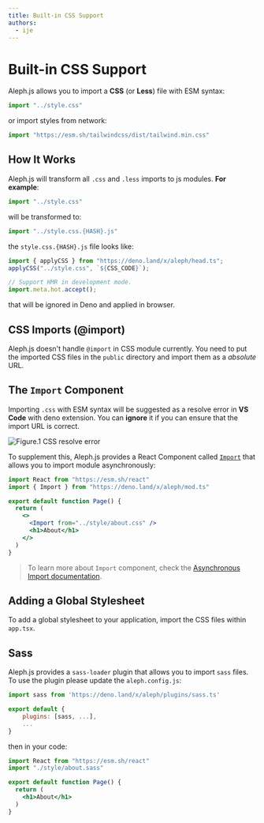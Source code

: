 ```yaml
---
title: Built-in CSS Support
authors:
  - ije
---
```


# Built-in CSS Support

Aleph.js allows you to import a **CSS** (or **Less**) file with ESM syntax:

```javascript
import "../style.css"
```

or import styles from network:

```javascript
import "https://esm.sh/tailwindcss/dist/tailwind.min.css"
```

## How It Works
Aleph.js will transform all `.css` and `.less` imports to js modules. **For example**:

```javascript
import "../style.css"
```

will be transformed to:

```javascript
import "../style.css.{HASH}.js"
```

the `style.css.{HASH}.js` file looks like:

```javascript
import { applyCSS } from "https://deno.land/x/aleph/head.ts";
applyCSS("../style.css", `${CSS_CODE}`);

// Support HMR in development mode.
import.meta.hot.accept();
```

that will be ignored in Deno and applied in browser.

## CSS Imports (@import)

Aleph.js doesn't handle `@import` in CSS module currently. You need to put the imported CSS files in the `public` directory and import them as a _absolute_ URL.

## The `Import` Component

Importing `.css` with ESM syntax will be suggested as a resolve error in **VS Code** with deno extension. You can **ignore** it if you can ensure that the import URL is correct.

![Figure.1 CSS resolve error](/docs/figure-css-resolve-error.png)

To supplement this, Aleph.js provides a React Component called [`Import`](/docs/api-reference/mod.ts#import) that allows you to import module asynchronously:

```jsx
import React from "https://esm.sh/react"
import { Import } from "https://deno.land/x/aleph/mod.ts"

export default function Page() {
  return (
    <>
      <Import from="../style/about.css" />
      <h1>About</h1>
    </>
  )
}
```

> To learn more about `Import` component, check the [Asynchronous Import documentation](/docs/advanced-features/asynchronous-import).

## Adding a Global Stylesheet

To add a global stylesheet to your application, import the CSS files within `app.tsx`.

## Sass

Aleph.js provides a `sass-loader` plugin that allows you to import `sass` files. To use the plugin please update the `aleph.config.js`:

```javascript
import sass from 'https://deno.land/x/aleph/plugins/sass.ts'

export default {
    plugins: [sass, ...],
    ...
}
```

then in your code:

```jsx
import React from "https://esm.sh/react"
import "./style/about.sass"

export default function Page() {
  return (
    <h1>About</h1>
  )
}
```
